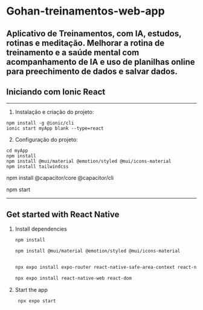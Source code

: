 # Gohan-treinamentos-web-app

## Aplicativo de Treinamentos, com IA, estudos, rotinas e meditação. Melhorar a rotina de treinamento e a saúde mental com acompanhamento de IA e uso de planilhas online para preechimento de dados e salvar dados.
 

## Iniciando com Ionic React
---

1. Instalação e criação do projeto:

```
npm install -g @ionic/cli
ionic start myApp blank --type=react
```

2. Configuração do projeto:

```
cd myApp
npm install
npm install @mui/material @emotion/styled @mui/icons-material
npm install tailwindcss 

```

npm install @capacitor/core @capacitor/cli

npm start


---

## Get started with React Native

1. Install dependencies

   ```bash
   npm install

   npm install @mui/material @emotion/styled @mui/icons-material


   npx expo install expo-router react-native-safe-area-context react-native-screens expo-linking expo-constants expo-status-bar

   npx expo install react-native-web react-dom


   ```

2. Start the app

   ```bash
    npx expo start
   ```

